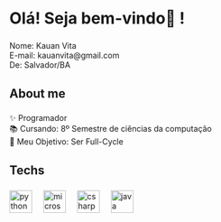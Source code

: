 <h1 align="left">Olá! Seja bem-vindo👋 !</h1>

###

<p align="left">Nome: Kauan Vita<br>E-mail: kauanvita@gmail.com<br>De: Salvador/BA</p>

###

<h2 align="left">About me</h2>

###

<p align="left">✨ Programador<br>📚 Cursando: 8º Semestre de ciências da computação<br>🎯 Meu Objetivo: Ser Full-Cycle</p>

###

<h2 align="left">Techs</h2>

###

<div align="left">
  <img src="https://skillicons.dev/icons?i=py" height="40" alt="python logo"  />
  <img width="12" />
  <img src="https://cdn.simpleicons.org/microsoftsqlserver/CC2927" height="40" alt="microsoftsqlserver logo"  />
  <img width="12" />
  <img src="https://skillicons.dev/icons?i=cs" height="40" alt="csharp logo"  />
  <img width="12" />
  <img src="https://skillicons.dev/icons?i=java" height="40" alt="java logo"  />
</div>

###
